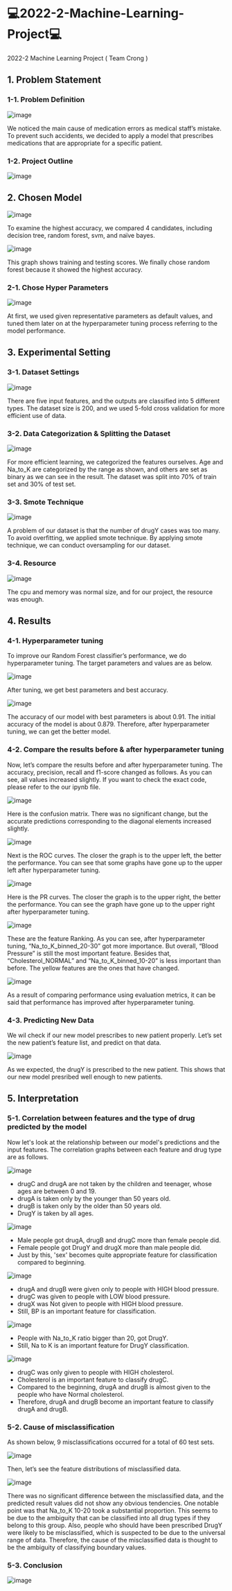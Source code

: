 # 💻2022-2-Machine-Learning-Project💻
2022-2 Machine Learning Project ( Team Crong )

## 1. Problem Statement
### 1-1. Problem Definition
![image](https://user-images.githubusercontent.com/78165538/208300424-e75a7501-2a45-45d2-b645-357763577883.png)

We noticed the main cause of medication errors as medical staff’s mistake. To prevent such accidents, we decided to apply a model that prescribes medications that are appropriate for a specific patient.

### 1-2. Project Outline
![image](https://user-images.githubusercontent.com/78165538/208300440-9a4c73d6-0098-4eb6-b4c2-6ed5c93eb6bb.png)

## 2. Chosen Model
![image](https://user-images.githubusercontent.com/78165538/208300467-de763799-1220-4ba2-a09e-93eaba5075cc.png)

To examine the highest accuracy, we compared 4 candidates, including decision tree, random forest, svm, and naïve bayes.

![image](https://user-images.githubusercontent.com/78165538/208300525-46b7ccad-914a-4823-8d02-2501c71e95de.png)

This graph shows training and testing scores. We finally chose random forest because it showed the highest accuracy.

### 2-1. Chose Hyper Parameters
![image](https://user-images.githubusercontent.com/78165538/208300579-5b08cd9f-187e-400d-a60a-997ccb3dd640.png)

At first, we used given representative parameters as default values, and tuned them later on at the hyperparameter tuning process referring to the model performance.

## 3. Experimental Setting 
### 3-1. Dataset Settings
![image](https://user-images.githubusercontent.com/78165538/208300800-3276831f-633a-45fe-a76b-b0c44a2936da.png)

There are five input features, and the outputs are classified into 5 different types. The dataset size is 200, and we used 5-fold cross validation  for more efficient use of data.

### 3-2. Data Categorization & Splitting the Dataset
![image](https://user-images.githubusercontent.com/78165538/208300901-1fad984c-8484-4418-b2ad-e72eaff57a2a.png)

For more efficient learning, we categorized the features ourselves. Age and Na_to_K are categorized by the range as shown, and others are set as binary as we can see in the result. The dataset was split into 70% of train set and 30% of test set.

### 3-3. Smote Technique
![image](https://user-images.githubusercontent.com/78165538/208301065-2ed15a30-64bd-46cd-8fdb-1b72d495e767.png)

A problem of our dataset is that the number of drugY cases was too many. To avoid overfitting, we applied smote technique. By applying smote technique, we can conduct oversampling for our dataset.

### 3-4. Resource
![image](https://user-images.githubusercontent.com/78165538/208301096-b8fccdb3-c871-40e1-9759-9e4f57b87e77.png)

The cpu and memory was normal size, and for our project, the resource was enough.

## 4. Results
### 4-1. Hyperparameter tuning
To improve our Random Forest classifier’s performance, we do hyperparameter tuning. The target parameters and values are as below.

![image](https://user-images.githubusercontent.com/76741915/208284557-02c7e6ba-234a-4109-9a81-68c83a56a687.png)

After tuning, we get best parameters and best accuracy.

![image](https://user-images.githubusercontent.com/76741915/208284566-56e9ecc2-927f-4479-91e7-98c4a992f07b.png)

The accuracy of our model with best parameters is about 0.91. The initial accuracy of the model is about 0.879. Therefore, after hyperparameter tuning, we can get the better model.

### 4-2. Compare the results before & after hyperparameter tuning
Now, let’s compare the results before and after hyperparameter tuning.
The accuracy, precision, recall and f1-score changed as follows. As you can see, all values increased slightly. If you want to check the exact code, please refer to the our ipynb file.

![image](https://user-images.githubusercontent.com/76741915/208284589-cca64666-363d-41c3-883f-37baad663d1b.png)

Here is the confusion matrix. There was no significant change, but the accurate predictions corresponding to the diagonal elements increased slightly.

![image](https://user-images.githubusercontent.com/76741915/208284593-63f7302b-5d11-4379-b7bb-d60cf8b1b3ec.png)

Next is the ROC curves. The closer the graph is to the upper left, the better the performance. You can see that some graphs have gone up to the upper left after hyperparameter tuning.

![image](https://user-images.githubusercontent.com/76741915/208284604-784256d7-ecf7-49a7-a780-6cafac20a005.png)

Here is the PR curves. The closer the graph is to the upper right, the better the performance. You can see the graph have gone up to the upper right after hyperparameter tuning.

![image](https://user-images.githubusercontent.com/76741915/208284607-a0292054-6b9b-4be3-b7ed-8509d6ad63d8.png)

These are the feature Ranking. As you can see, after hyperparameter tuning, “Na_to_K_binned_20-30” got more importance. But overall, “Blood Pressure” is still the most important feature. Besides that, “Cholesterol_NORMAL” and “Na_to_K_binned_10-20” is less important than before. The yellow features are the ones that have changed.

![image](https://user-images.githubusercontent.com/76741915/208284615-d62d09e9-71aa-4b31-af2c-7a1b33d490af.png)

As a result of comparing performance using evaluation metrics, it can be said that performance has improved after hyperparameter tuning.

### 4-3. Predicting New Data
We wil check if our new model prescribes to new patient properly. Let’s set the new patient’s feature list, and predict on that data.

![image](https://user-images.githubusercontent.com/76741915/208284624-4c42784c-5912-476e-a4ed-5fa480940860.png)

As we expected, the drugY is prescribed to the new patient. This shows that our new model presribed well enough to new patients.

## 5. Interpretation
### 5-1. Correlation between features and the type of drug predicted by the model
Now let's look at the relationship between our model's predictions and the input features. The correlation graphs between each feature and drug type are as follows.

![image](https://user-images.githubusercontent.com/76741915/208284638-f3126136-80df-4bc8-b7c9-28e527cff93b.png)

- drugC and drugA are not taken by the children and teenager, whose ages are between 0 and 19.
- drugA is taken only by the younger than 50 years old.
- drugB is taken only by the older than 50 years old.
- DrugY is taken by all ages.

![image](https://user-images.githubusercontent.com/76741915/208284647-c39f74cf-0ace-4ed9-aa95-cac528da39a7.png)

- Male people got drugA, drugB and drugC more than female people did.
- Female people got DrugY and drugX more than male people did.
- Just by this, 'sex' becomes quite appropriate feature for classification compared to beginning.

![image](https://user-images.githubusercontent.com/76741915/208284658-c62833a5-03e7-477a-8c83-7056d87f70b2.png)

- drugA and drugB were given only to people with HIGH blood pressure.
- drugC was given to people with LOW blood pressure.
- drugX was Not given to people with HIGH blood pressure.
- Still, BP is an important feature for classification.

![image](https://user-images.githubusercontent.com/76741915/208284670-d513417a-3225-4ae8-949a-37803709e029.png)

- People with Na_to_K ratio bigger than 20, got DrugY.
- Still, Na to K is an important feature for DrugY classification.

![image](https://user-images.githubusercontent.com/76741915/208284677-5f841b98-eabd-4373-a328-63bd5dbdab9f.png)

- drugC was only given to people with HIGH cholesterol.
- Cholesterol is an important feature to classify drugC.
- Compared to the beginning, drugA and drugB is almost given to the people who have Normal cholesterol.
- Therefore, drugA and drugB become an important feature to classify drugA and drugB.

### 5-2. Cause of misclassification
As shown below, 9 misclassifications occurred for a total of 60 test sets.

![image](https://user-images.githubusercontent.com/76741915/208284692-c64a3f76-eecb-4429-bc1d-1dd06a9af335.png)

Then, let’s see the feature distributions of misclassified data.

![image](https://user-images.githubusercontent.com/76741915/208284701-90d9a0be-97d1-4580-9ae1-1a3454ccce86.png)

There was no significant difference between the misclassified data, and the predicted result values did not show any obvious tendencies.
One notable point was that Na_to_K 10-20 took a substantial proportion. This seems to be due to the ambiguity that can be classified into all drug types if they belong to this group. Also, people who should have been prescribed DrugY were likely to be misclassified, which is suspected to be due to the universal range of data.
Therefore, the cause of the misclassified data is thought to be the ambiguity of classifying boundary values.

### 5-3. Conclusion

![image](https://user-images.githubusercontent.com/76741915/208284705-da83e591-c08f-4f1b-80d2-8b20b5dcd7e0.png)
